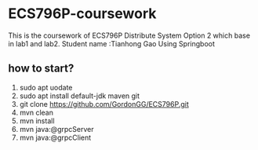 # ECS796P-coursework
This is the coursework of ECS796P Distribute System Option 2 which base in lab1 and lab2.
Student name :Tianhong Gao
Using Springboot 
## how to start?
1. sudo apt uodate 
2. sudo apt install default-jdk maven git
3. git clone https://github.com/GordonGG/ECS796P.git
4. mvn clean
5. mvn install
6. mvn java:@grpcServer
7. mvn java:@grpcClient
